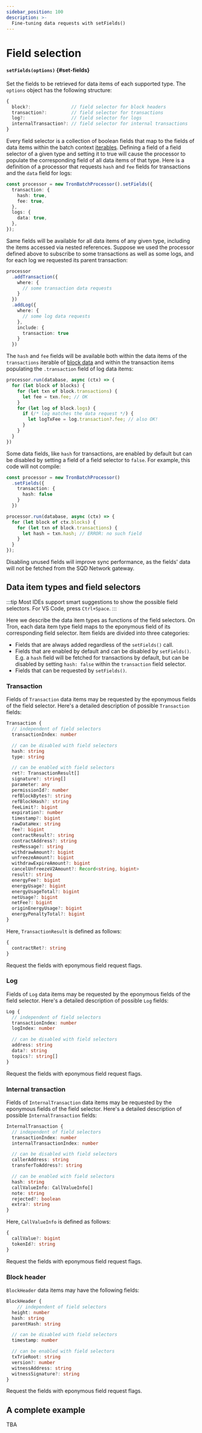 ```yaml
---
sidebar_position: 100
description: >-
  Fine-tuning data requests with setFields()
---
```


# Field selection

#### `setFields(options)` {#set-fields}

Set the fields to be retrieved for data items of each supported type. The `options` object has the following structure:

```ts
{
  block?:               // field selector for block headers
  transaction?:         // field selector for transactions
  log?:                 // field selector for logs
  internalTransaction?: // field selector for internal transactions
}
```

Every field selector is a collection of boolean fields that map to the fields of data items within the batch context [iterables](/tron-indexing/tron-batch-processor/context-interfaces). Defining a field of a field selector of a given type and setting it to true will cause the processor to populate the corresponding field of all data items of that type. Here is a definition of a processor that requests `hash` and `fee` fields for transactions and the `data` field for logs:

```ts
const processor = new TronBatchProcessor().setFields({
  transaction: {
    hash: true,
    fee: true,
  },
  logs: {
    data: true,
  },
});
```

Same fields will be available for all data items of any given type, including the items accessed via nested references. Suppose we used the processor defined above to subscribe to some transactions as well as some logs, and for each log we requested its parent transaction:

```ts
processor
  .addTransaction({
    where: {
      // some transaction data requests
    }
  })
  .addLog({
    where: {
      // some log data requests
    },
    include: {
      transaction: true
    }
  })
```

The `hash` and `fee` fields will be available both within the data items of the `transactions` iterable of [block data](/tron-indexing/tron-batch-processor/context-interfaces) and within the transaction items populating the `.transaction` field of log data items:

```ts
processor.run(database, async (ctx) => {
  for (let block of blocks) {
    for (let txn of block.transactions) {
      let fee = txn.fee; // OK
    }
    for (let log of block.logs) {
      if (/* log matches the data request */) {
        let logTxFee = log.transaction?.fee; // also OK!
      }
    }
  }
})
```

Some data fields, like `hash` for transactions, are enabled by default but can be disabled by setting a field of a field selector to `false`. For example, this code will not compile:

```ts
const processor = new TronBatchProcessor()
  .setFields({
    transaction: {
      hash: false
    }
  })

processor.run(database, async (ctx) => {
  for (let block of ctx.blocks) {
    for (let txn of block.transactions) {
      let hash = txn.hash; // ERROR: no such field
    }
  }
});
```

Disabling unused fields will improve sync performance, as the fields' data will not be fetched from the SQD Network gateway.

## Data item types and field selectors

:::tip
Most IDEs support smart suggestions to show the possible field selectors. For VS Code, press `Ctrl+Space`.
:::

Here we describe the data item types as functions of the field selectors. On Tron, each data item type field maps to the eponymous field of its corresponding field selector. Item fields are divided into three categories:

- Fields that are always added regardless of the `setFields()` call.
- Fields that are enabled by default and can be disabled by `setFields()`. E.g. a `hash` field will be fetched for transactions by default, but can be disabled by setting `hash: false` within the `transaction` field selector.
- Fields that can be requested by `setFields()`.

### Transaction

Fields of `Transaction` data items may be requested by the eponymous fields of the field selector. Here's a detailed description of possible `Transaction` fields:

```ts
Transaction {
  // independent of field selectors
  transactionIndex: number

  // can be disabled with field selectors
  hash: string
  type: string

  // can be enabled with field selectors
  ret?: TransactionResult[]
  signature?: string[]
  parameter: any
  permissionId?: number
  refBlockBytes?: string
  refBlockHash?: string
  feeLimit?: bigint
  expiration?: number
  timestamp?: bigint
  rawDataHex: string
  fee?: bigint
  contractResult?: string
  contractAddress?: string
  resMessage?: string
  withdrawAmount?: bigint
  unfreezeAmount?: bigint
  withdrawExpireAmount?: bigint
  cancelUnfreezeV2Amount?: Record<string, bigint>
  result?: string
  energyFee?: bigint
  energyUsage?: bigint
  energyUsageTotal?: bigint
  netUsage?: bigint
  netFee?: bigint
  originEnergyUsage?: bigint
  energyPenaltyTotal?: bigint
}
```

Here, `TransactionResult` is defined as follows:

```ts
{
  contractRet?: string
}
```

Request the fields with eponymous field request flags.

### Log

Fields of `Log` data items may be requested by the eponymous fields of the field selector. Here's a detailed description of possible `Log` fields:

```ts
Log {
  // independent of field selectors
  transactionIndex: number
  logIndex: number

  // can be disabled with field selectors
  address: string
  data?: string
  topics?: string[]
}
```

Request the fields with eponymous field request flags.

### Internal transaction

Fields of `InternalTransaction` data items may be requested by the eponymous fields of the field selector. Here's a detailed description of possible `InternalTransaction` fields:

```ts
InternalTransaction {
  // independent of field selectors
  transactionIndex: number
  internalTransactionIndex: number

  // can be disabled with field selectors
  callerAddress: string
  transferToAddress?: string

  // can be enabled with field selectors
  hash: string
  callValueInfo: CallValueInfo[]
  note: string
  rejected?: boolean
  extra?: string
}
```

Here, `CallValueInfo` is defined as follows:

```ts
{
  callValue?: bigint
  tokenId?: string
}
```

Request the fields with eponymous field request flags.

### Block header

`BlockHeader` data items may have the following fields:

```ts
BlockHeader {
	// independent of field selectors
  height: number
  hash: string
  parentHash: string

  // can be disabled with field selectors
  timestamp: number

  // can be enabled with field selectors
  txTrieRoot: string
  version?: number
  witnessAddress: string
  witnessSignature?: string
}
```

Request the fields with eponymous field request flags.

## A complete example

TBA
